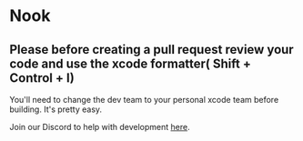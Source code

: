 # Nook

## Please before creating a pull request review your code and use the xcode formatter( Shift + Control + I)

You'll need to change the dev team to your personal xcode team before building. It's pretty easy.

Join our Discord to help with development [here](https://discord.gg/J3XfPvg7Fs).
